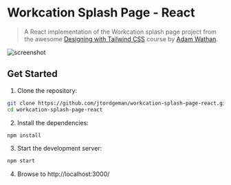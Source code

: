 # Workcation Splash Page - React

> A React implementation of the Workcation splash page project from the awesome [Designing with Tailwind CSS](https://www.youtube.com/playlist?list=PL7CcGwsqRpSM3w9BT_21tUU8JN2SnyckR) course by [Adam Wathan](https://www.youtube.com/channel/UCy1H38XrN7hi7wHSClfXPqQ).

![screenshot]('screenshot/workcation.png')

## Get Started

1. Clone the repository:

```bash
git clone https://github.com/jtordgeman/workcation-splash-page-react.git
cd workcation-splash-page-react
```

2. Install the dependencies:

```bash
npm install
```

3. Start the development server:

```bash
npm start
```

4. Browse to http://localhost:3000/
